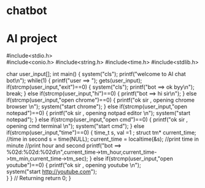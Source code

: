 # chatbot
# AI project

#include<stdio.h>                                 
#include<conio.h>
#include<string.h>
#include<time.h>
#include<stdlib.h>

char user_input[];
int main()
{   system("cls");
    printf("welcome to AI chat bot\n");
    while(1)
    {
     printf("user ==> ");
     gets(user_input);
     if(strcmp(user_input,"exit")==0)
     {
         system("cls");
         printf("bot ==> ok byy\n");
         break;
     }
     else if(strcmp(user_input,"hi")==0)
     {
         printf("bot ==> hi sir\n");
     }
     else if(strcmp(user_input,"open chrome")==0)
     {
         printf("ok sir , opening chrome browser \n");
         system("start chrome");
     }
     else if(strcmp(user_input,"open notepad")==0)
     {
         printf("ok sir , opening notpad editor \n");
         system("start notepad");
     }
     else if(strcmp(user_input,"open cmd")==0)
     {
         printf("ok sir , opening cmd terminal \n");
         system("start cmd");
     }
     else if(strcmp(user_input,"time")==0)
     {
         time_t s, val =1 ;
         struct tm* current_time;
         //time in second
         s = time(NULL);
         current_time = localtime(&s);
         //print time in minute
         //print hour and second
         printf("bot ==> %02d:%02d:%02d\n",current_time->tm_hour,current_time->tm_min,current_time->tm_sec);
     }
     else if(strcmp(user_input,"open youtube")==0)
     {
        printf("ok sir , opening youtube \n");   
        system("start http://youtube.com");   
     }
    }
    // Returning 
    return 0;
}
